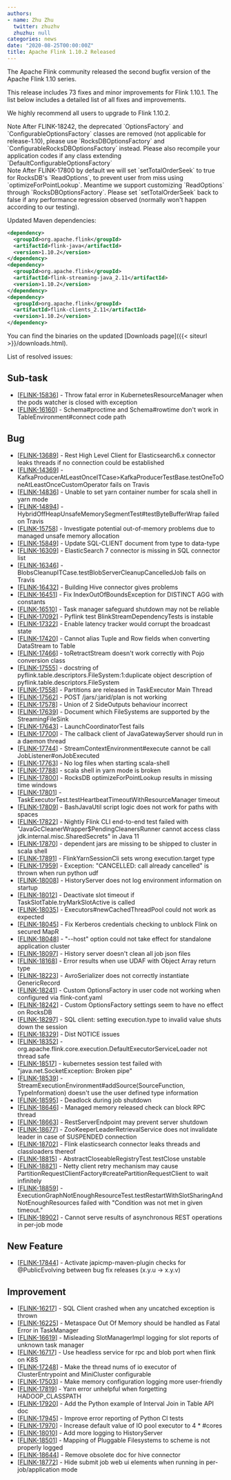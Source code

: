 ```yaml
---
authors:
- name: Zhu Zhu
  twitter: zhuzhv
  zhuzhu: null
categories: news
date: "2020-08-25T00:00:00Z"
title: Apache Flink 1.10.2 Released
---
```


The Apache Flink community released the second bugfix version of the Apache Flink 1.10 series.

This release includes 73 fixes and minor improvements for Flink 1.10.1. The list below includes a detailed list of all fixes and improvements.

We highly recommend all users to upgrade to Flink 1.10.2.

<div class="alert alert-info" markdown="1">
<span class="label label-info" style="display: inline-block"><span class="glyphicon glyphicon-info-sign" aria-hidden="true"></span> Note</span>
After FLINK-18242, the deprecated `OptionsFactory` and `ConfigurableOptionsFactory` classes are removed (not applicable for release-1.10), please use `RocksDBOptionsFactory` and `ConfigurableRocksDBOptionsFactory` instead. Please also recompile your application codes if any class extending `DefaultConfigurableOptionsFactory`
</div>

<div class="alert alert-info" markdown="1">
<span class="label label-info" style="display: inline-block"><span class="glyphicon glyphicon-info-sign" aria-hidden="true"></span> Note</span>
After FLINK-17800 by default we will set `setTotalOrderSeek` to true for RocksDB's `ReadOptions`, to prevent user from miss using `optimizeForPointLookup`. Meantime we support customizing `ReadOptions` through `RocksDBOptionsFactory`. Please set `setTotalOrderSeek` back to false if any performance regression observed (normally won't happen according to our testing).
</div>

Updated Maven dependencies:

```xml
<dependency>
  <groupId>org.apache.flink</groupId>
  <artifactId>flink-java</artifactId>
  <version>1.10.2</version>
</dependency>
<dependency>
  <groupId>org.apache.flink</groupId>
  <artifactId>flink-streaming-java_2.11</artifactId>
  <version>1.10.2</version>
</dependency>
<dependency>
  <groupId>org.apache.flink</groupId>
  <artifactId>flink-clients_2.11</artifactId>
  <version>1.10.2</version>
</dependency>
```

You can find the binaries on the updated [Downloads page]({{< siteurl >}}/downloads.html).

List of resolved issues:
    
<h2>        Sub-task
</h2>
<ul>
<li>[<a href='https://issues.apache.org/jira/browse/FLINK-15836'>FLINK-15836</a>] -         Throw fatal error in KubernetesResourceManager when the pods watcher is closed with exception
</li>
<li>[<a href='https://issues.apache.org/jira/browse/FLINK-16160'>FLINK-16160</a>] -         Schema#proctime and Schema#rowtime don&#39;t work in TableEnvironment#connect code path
</li>
</ul>
            
<h2>        Bug
</h2>
<ul>
<li>[<a href='https://issues.apache.org/jira/browse/FLINK-13689'>FLINK-13689</a>] -         Rest High Level Client for Elasticsearch6.x connector leaks threads if no connection could be established
</li>
<li>[<a href='https://issues.apache.org/jira/browse/FLINK-14369'>FLINK-14369</a>] -         KafkaProducerAtLeastOnceITCase&gt;KafkaProducerTestBase.testOneToOneAtLeastOnceCustomOperator fails on Travis
</li>
<li>[<a href='https://issues.apache.org/jira/browse/FLINK-14836'>FLINK-14836</a>] -         Unable to set yarn container number for scala shell in yarn mode
</li>
<li>[<a href='https://issues.apache.org/jira/browse/FLINK-14894'>FLINK-14894</a>] -         HybridOffHeapUnsafeMemorySegmentTest#testByteBufferWrap failed on Travis
</li>
<li>[<a href='https://issues.apache.org/jira/browse/FLINK-15758'>FLINK-15758</a>] -         Investigate potential out-of-memory problems due to managed unsafe memory allocation
</li>
<li>[<a href='https://issues.apache.org/jira/browse/FLINK-15849'>FLINK-15849</a>] -         Update SQL-CLIENT document from type to data-type
</li>
<li>[<a href='https://issues.apache.org/jira/browse/FLINK-16309'>FLINK-16309</a>] -         ElasticSearch 7 connector is missing in SQL connector list
</li>
<li>[<a href='https://issues.apache.org/jira/browse/FLINK-16346'>FLINK-16346</a>] -         BlobsCleanupITCase.testBlobServerCleanupCancelledJob fails on Travis
</li>
<li>[<a href='https://issues.apache.org/jira/browse/FLINK-16432'>FLINK-16432</a>] -         Building Hive connector gives problems
</li>
<li>[<a href='https://issues.apache.org/jira/browse/FLINK-16451'>FLINK-16451</a>] -         Fix IndexOutOfBoundsException for DISTINCT AGG with constants
</li>
<li>[<a href='https://issues.apache.org/jira/browse/FLINK-16510'>FLINK-16510</a>] -         Task manager safeguard shutdown may not be reliable
</li>
<li>[<a href='https://issues.apache.org/jira/browse/FLINK-17092'>FLINK-17092</a>] -         Pyflink test BlinkStreamDependencyTests is instable
</li>
<li>[<a href='https://issues.apache.org/jira/browse/FLINK-17322'>FLINK-17322</a>] -         Enable latency tracker would corrupt the broadcast state
</li>
<li>[<a href='https://issues.apache.org/jira/browse/FLINK-17420'>FLINK-17420</a>] -         Cannot alias Tuple and Row fields when converting DataStream to Table
</li>
<li>[<a href='https://issues.apache.org/jira/browse/FLINK-17466'>FLINK-17466</a>] -         toRetractStream doesn&#39;t work correctly with Pojo conversion class
</li>
<li>[<a href='https://issues.apache.org/jira/browse/FLINK-17555'>FLINK-17555</a>] -         docstring of pyflink.table.descriptors.FileSystem:1:duplicate object description of pyflink.table.descriptors.FileSystem
</li>
<li>[<a href='https://issues.apache.org/jira/browse/FLINK-17558'>FLINK-17558</a>] -         Partitions are released in TaskExecutor Main Thread
</li>
<li>[<a href='https://issues.apache.org/jira/browse/FLINK-17562'>FLINK-17562</a>] -         POST /jars/:jarid/plan is not working
</li>
<li>[<a href='https://issues.apache.org/jira/browse/FLINK-17578'>FLINK-17578</a>] -         Union of 2 SideOutputs behaviour incorrect
</li>
<li>[<a href='https://issues.apache.org/jira/browse/FLINK-17639'>FLINK-17639</a>] -         Document which FileSystems are supported by the StreamingFileSink
</li>
<li>[<a href='https://issues.apache.org/jira/browse/FLINK-17643'>FLINK-17643</a>] -         LaunchCoordinatorTest fails
</li>
<li>[<a href='https://issues.apache.org/jira/browse/FLINK-17700'>FLINK-17700</a>] -         The callback client of JavaGatewayServer should run in a daemon thread
</li>
<li>[<a href='https://issues.apache.org/jira/browse/FLINK-17744'>FLINK-17744</a>] -         StreamContextEnvironment#execute cannot be call JobListener#onJobExecuted
</li>
<li>[<a href='https://issues.apache.org/jira/browse/FLINK-17763'>FLINK-17763</a>] -         No log files when starting scala-shell
</li>
<li>[<a href='https://issues.apache.org/jira/browse/FLINK-17788'>FLINK-17788</a>] -         scala shell in yarn mode is broken
</li>
<li>[<a href='https://issues.apache.org/jira/browse/FLINK-17800'>FLINK-17800</a>] -         RocksDB optimizeForPointLookup results in missing time windows
</li>
<li>[<a href='https://issues.apache.org/jira/browse/FLINK-17801'>FLINK-17801</a>] -         TaskExecutorTest.testHeartbeatTimeoutWithResourceManager timeout
</li>
<li>[<a href='https://issues.apache.org/jira/browse/FLINK-17809'>FLINK-17809</a>] -         BashJavaUtil script logic does not work for paths with spaces
</li>
<li>[<a href='https://issues.apache.org/jira/browse/FLINK-17822'>FLINK-17822</a>] -         Nightly Flink CLI end-to-end test failed with &quot;JavaGcCleanerWrapper$PendingCleanersRunner cannot access class jdk.internal.misc.SharedSecrets&quot; in Java 11 
</li>
<li>[<a href='https://issues.apache.org/jira/browse/FLINK-17870'>FLINK-17870</a>] -         dependent jars are missing to be shipped to cluster in scala shell
</li>
<li>[<a href='https://issues.apache.org/jira/browse/FLINK-17891'>FLINK-17891</a>] -          FlinkYarnSessionCli sets wrong execution.target type
</li>
<li>[<a href='https://issues.apache.org/jira/browse/FLINK-17959'>FLINK-17959</a>] -         Exception: &quot;CANCELLED: call already cancelled&quot; is thrown when run python udf
</li>
<li>[<a href='https://issues.apache.org/jira/browse/FLINK-18008'>FLINK-18008</a>] -         HistoryServer does not log environment information on startup
</li>
<li>[<a href='https://issues.apache.org/jira/browse/FLINK-18012'>FLINK-18012</a>] -         Deactivate slot timeout if TaskSlotTable.tryMarkSlotActive is called
</li>
<li>[<a href='https://issues.apache.org/jira/browse/FLINK-18035'>FLINK-18035</a>] -         Executors#newCachedThreadPool could not work as expected
</li>
<li>[<a href='https://issues.apache.org/jira/browse/FLINK-18045'>FLINK-18045</a>] -         Fix Kerberos credentials checking to unblock Flink on secured MapR
</li>
<li>[<a href='https://issues.apache.org/jira/browse/FLINK-18048'>FLINK-18048</a>] -         &quot;--host&quot; option could not take effect for standalone application cluster
</li>
<li>[<a href='https://issues.apache.org/jira/browse/FLINK-18097'>FLINK-18097</a>] -         History server doesn&#39;t clean all job json files
</li>
<li>[<a href='https://issues.apache.org/jira/browse/FLINK-18168'>FLINK-18168</a>] -         Error results when use UDAF with Object Array return type
</li>
<li>[<a href='https://issues.apache.org/jira/browse/FLINK-18223'>FLINK-18223</a>] -         AvroSerializer does not correctly instantiate GenericRecord
</li>
<li>[<a href='https://issues.apache.org/jira/browse/FLINK-18241'>FLINK-18241</a>] -         Custom OptionsFactory in user code not working when configured via flink-conf.yaml
</li>
<li>[<a href='https://issues.apache.org/jira/browse/FLINK-18242'>FLINK-18242</a>] -         Custom OptionsFactory settings seem to have no effect on RocksDB
</li>
<li>[<a href='https://issues.apache.org/jira/browse/FLINK-18297'>FLINK-18297</a>] -         SQL client: setting execution.type to invalid value shuts down the session
</li>
<li>[<a href='https://issues.apache.org/jira/browse/FLINK-18329'>FLINK-18329</a>] -         Dist NOTICE issues
</li>
<li>[<a href='https://issues.apache.org/jira/browse/FLINK-18352'>FLINK-18352</a>] -         org.apache.flink.core.execution.DefaultExecutorServiceLoader not thread safe
</li>
<li>[<a href='https://issues.apache.org/jira/browse/FLINK-18517'>FLINK-18517</a>] -         kubernetes session test failed with &quot;java.net.SocketException: Broken pipe&quot;
</li>
<li>[<a href='https://issues.apache.org/jira/browse/FLINK-18539'>FLINK-18539</a>] -         StreamExecutionEnvironment#addSource(SourceFunction, TypeInformation) doesn&#39;t use the user defined type information
</li>
<li>[<a href='https://issues.apache.org/jira/browse/FLINK-18595'>FLINK-18595</a>] -         Deadlock during job shutdown
</li>
<li>[<a href='https://issues.apache.org/jira/browse/FLINK-18646'>FLINK-18646</a>] -         Managed memory released check can block RPC thread
</li>
<li>[<a href='https://issues.apache.org/jira/browse/FLINK-18663'>FLINK-18663</a>] -         RestServerEndpoint may prevent server shutdown
</li>
<li>[<a href='https://issues.apache.org/jira/browse/FLINK-18677'>FLINK-18677</a>] -         ZooKeeperLeaderRetrievalService does not invalidate leader in case of SUSPENDED connection
</li>
<li>[<a href='https://issues.apache.org/jira/browse/FLINK-18702'>FLINK-18702</a>] -         Flink elasticsearch connector leaks threads and classloaders thereof
</li>
<li>[<a href='https://issues.apache.org/jira/browse/FLINK-18815'>FLINK-18815</a>] -         AbstractCloseableRegistryTest.testClose unstable
</li>
<li>[<a href='https://issues.apache.org/jira/browse/FLINK-18821'>FLINK-18821</a>] -         Netty client retry mechanism may cause PartitionRequestClientFactory#createPartitionRequestClient to wait infinitely
</li>
<li>[<a href='https://issues.apache.org/jira/browse/FLINK-18859'>FLINK-18859</a>] -         ExecutionGraphNotEnoughResourceTest.testRestartWithSlotSharingAndNotEnoughResources failed with &quot;Condition was not met in given timeout.&quot;
</li>
<li>[<a href='https://issues.apache.org/jira/browse/FLINK-18902'>FLINK-18902</a>] -         Cannot serve results of asynchronous REST operations in per-job mode
</li>
</ul>
            
<h2>        New Feature
</h2>
<ul>
<li>[<a href='https://issues.apache.org/jira/browse/FLINK-17844'>FLINK-17844</a>] -         Activate japicmp-maven-plugin checks for @PublicEvolving between bug fix releases (x.y.u -&gt; x.y.v)
</li>
</ul>
    
<h2>        Improvement
</h2>
<ul>
<li>[<a href='https://issues.apache.org/jira/browse/FLINK-16217'>FLINK-16217</a>] -         SQL Client crashed when any uncatched exception is thrown
</li>
<li>[<a href='https://issues.apache.org/jira/browse/FLINK-16225'>FLINK-16225</a>] -         Metaspace Out Of Memory should be handled as Fatal Error in TaskManager
</li>
<li>[<a href='https://issues.apache.org/jira/browse/FLINK-16619'>FLINK-16619</a>] -         Misleading SlotManagerImpl logging for slot reports of unknown task manager
</li>
<li>[<a href='https://issues.apache.org/jira/browse/FLINK-16717'>FLINK-16717</a>] -         Use headless service for rpc and blob port when flink on K8S
</li>
<li>[<a href='https://issues.apache.org/jira/browse/FLINK-17248'>FLINK-17248</a>] -         Make the thread nums of io executor of ClusterEntrypoint and MiniCluster configurable
</li>
<li>[<a href='https://issues.apache.org/jira/browse/FLINK-17503'>FLINK-17503</a>] -         Make memory configuration logging more user-friendly
</li>
<li>[<a href='https://issues.apache.org/jira/browse/FLINK-17819'>FLINK-17819</a>] -         Yarn error unhelpful when forgetting HADOOP_CLASSPATH
</li>
<li>[<a href='https://issues.apache.org/jira/browse/FLINK-17920'>FLINK-17920</a>] -         Add the Python example of Interval Join in Table API doc
</li>
<li>[<a href='https://issues.apache.org/jira/browse/FLINK-17945'>FLINK-17945</a>] -         Improve error reporting of Python CI tests
</li>
<li>[<a href='https://issues.apache.org/jira/browse/FLINK-17970'>FLINK-17970</a>] -         Increase default value of IO pool executor to 4 * #cores
</li>
<li>[<a href='https://issues.apache.org/jira/browse/FLINK-18010'>FLINK-18010</a>] -         Add more logging to HistoryServer
</li>
<li>[<a href='https://issues.apache.org/jira/browse/FLINK-18501'>FLINK-18501</a>] -         Mapping of Pluggable Filesystems to scheme is not properly logged
</li>
<li>[<a href='https://issues.apache.org/jira/browse/FLINK-18644'>FLINK-18644</a>] -         Remove obsolete doc for hive connector
</li>
<li>[<a href='https://issues.apache.org/jira/browse/FLINK-18772'>FLINK-18772</a>] -         Hide submit job web ui elements when running in per-job/application mode
</li>
</ul>
                                                                                                                                                            
